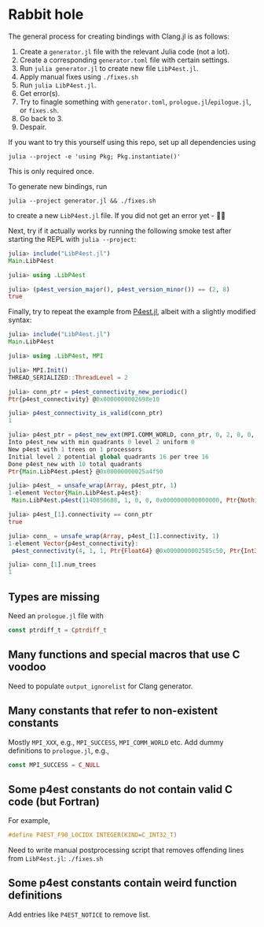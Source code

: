 # Rabbit hole

The general process for creating bindings with Clang.jl is as follows:
1. Create a `generator.jl` file with the relevant Julia code (not a lot).
2. Create a corresponding `generator.toml` file with certain settings.
3. Run `julia generator.jl` to create new file `LibP4est.jl`.
4. Apply manual fixes using `./fixes.sh`
5. Run `julia LibP4est.jl`.
6. Get error(s).
7. Try to finagle something with `generator.toml`, `prologue.jl`/`epilogue.jl`,
   or `fixes.sh`.
8. Go back to 3.
9. Despair.

If you want to try this yourself using this repo, set up all dependencies using
```shell
julia --project -e 'using Pkg; Pkg.instantiate()'
```
This is only required once.

To generate new bindings, run
```shell
julia --project generator.jl && ./fixes.sh
```
to create a new `LibP4est.jl` file. If you did not get an error yet - 🥳🕺

Next, try if it actually works by running the following smoke test after
starting the REPL with `julia --project`:
```julia
julia> include("LibP4est.jl")
Main.LibP4est

julia> using .LibP4est

julia> (p4est_version_major(), p4est_version_minor()) == (2, 8)
true
```

Finally, try to repeat the example from
[P4est.jl](https://github.com/trixi-framework/P4est.jl#usage), albeit with a
slightly modified syntax:
```julia
julia> include("LibP4est.jl")
Main.LibP4est

julia> using .LibP4est, MPI

julia> MPI.Init()
THREAD_SERIALIZED::ThreadLevel = 2

julia> conn_ptr = p4est_connectivity_new_periodic()
Ptr{p4est_connectivity} @0x0000000002698e10

julia> p4est_connectivity_is_valid(conn_ptr)
1

julia> p4est_ptr = p4est_new_ext(MPI.COMM_WORLD, conn_ptr, 0, 2, 0, 0, C_NULL, C_NULL)
Into p4est_new with min quadrants 0 level 2 uniform 0
New p4est with 1 trees on 1 processors
Initial level 2 potential global quadrants 16 per tree 16
Done p4est_new with 10 total quadrants
Ptr{Main.LibP4est.p4est} @0x00000000025a4f50

julia> p4est_ = unsafe_wrap(Array, p4est_ptr, 1)
1-element Vector{Main.LibP4est.p4est}:
 Main.LibP4est.p4est(1140850688, 1, 0, 0, 0x0000000000000000, Ptr{Nothing} @0x0000000000000000, 0, 0, 0, 10, 10, Ptr{Int64} @0x000000000262a3c0, Ptr{p4est_quadrant} @0x0000000002483f80, Ptr{p4est_connectivity} @0x0000000002698e10, Ptr{sc_array} @0x0000000001d04770, Ptr{sc_mempool} @0x0000000000000000, Ptr{sc_mempool} @0x00000000025a5a10, Ptr{p4est_inspect} @0x0000000000000000)

julia> p4est_[1].connectivity == conn_ptr
true

julia> conn_ = unsafe_wrap(Array, p4est_[1].connectivity, 1)
1-element Vector{p4est_connectivity}:
 p4est_connectivity(4, 1, 1, Ptr{Float64} @0x0000000002585c50, Ptr{Int32} @0x0000000002585460, 0x0000000000000000, Cstring(0x0000000000000000), Ptr{Int32} @0x000000000253d350, Ptr{Int8} @0x00000000026e12f0, Ptr{Int32} @0x00000000026919b0, Ptr{Int32} @0x00000000024aa340, Ptr{Int32} @0x00000000023d2e40, Ptr{Int8} @0x00000000024cdf60)

julia> conn_[1].num_trees
1
```

## Types are missing
Need an `prologue.jl` file with
```julia
const ptrdiff_t = Cptrdiff_t
```

## Many functions and special macros that use C voodoo
Need to populate `output_ignorelist` for Clang generator.

## Many constants that refer to non-existent constants
Mostly `MPI_XXX`, e.g., `MPI_SUCCESS`, `MPI_COMM_WORLD` etc.
Add dummy definitions to `prologue.jl`, e.g.,
```julia
const MPI_SUCCESS = C_NULL
```

## Some p4est constants do not contain valid C code (but Fortran)
For example,
```c
#define P4EST_F90_LOCIDX INTEGER(KIND=C_INT32_T)
```
Need to write manual postprocessing script that removes offending lines from
`LibP4est.jl`: `./fixes.sh`

## Some p4est constants contain weird function definitions
Add entries like `P4EST_NOTICE` to remove list.


